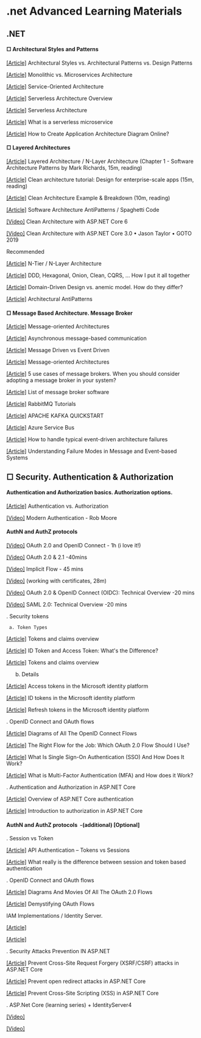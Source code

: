 ﻿# .net Advanced Learning Materials

## .NET
####  □ Architectural Styles and Patterns

[[Article]](https://herbertograca.com/2017/07/28/architectural-styles-vs-architectural-patterns-vs-design-patterns/) Architectural Styles vs. Architectural Patterns vs. Design Patterns

[[Article]](https://articles.microservices.com/monolithic-vs-microservices-architecture-5c4848858f59) Monolithic vs. Microservices Architecture 

[[Article]](https://www.ibm.com/topics/soa) Service-Oriented Architecture 

[[Article]](https://www.datadoghq.com/knowledge-center/serverless-architecture/#:~:text=Any%20user%20activity%20that%20triggers,a%20chain%20of%20serverless%20functions.) Serverless Architecture Overview

[[Article]](https://martinfowler.com/articles/serverless.html) Serverless Architecture

[[Article]](https://www.cloudflare.com/learning/serverless/glossary/serverless-microservice/) What is a serverless microservice

[[Article]](https://geekflare.com/create-application-architecture-diagram/) How to Create Application Architecture Diagram Online? 

####  □ Layered Architectures

[[Article]](https://www.oreilly.com/library/view/software-architecture-patterns/9781491971437/ch01.html) Layered Architecture / N-Layer Architecture (Chapter 1 - Software Architecture Patterns by Mark Richards, 15m, reading)

[[Article]](https://www.educative.io/blog/clean-architecture-tutorial) ﻿Clean architecture tutorial: Design for enterprise-scale apps (15m, reading)

[[Article]](https://codeopinion.com/clean-architecture-example-breakdown/) Clean Architecture Example & Breakdown (10m, reading)

[[Article]](https://sourcemaking.com/antipatterns/software-architecture-antipatterns) Software Architecture AntiPatterns / Spaghetti Code

[[Video]](https://www.youtube.com/watch?v=lkmvnjypENw&ab_channel=dotnet) Clean Architecture with ASP.NET Core 6

[[Video]](https://www.youtube.com/watch?v=dK4Yb6-LxAk&ab_channel=GOTOConferences) Clean Architecture with ASP.NET Core 3.0 • Jason Taylor • GOTO 2019

Recommended

[[Article]](https://www.linkedin.com/pulse/n-tier-n-layer-architecture-swapnil-baxi/) N-Tier / N-Layer Architecture

[[Article]](https://herbertograca.com/2017/11/16/explicit-architecture-01-ddd-hexagonal-onion-clean-cqrs-how-i-put-it-all-together/) DDD, Hexagonal, Onion, Clean, CQRS, … How I put it all together

[[Article]](https://blog.pragmatists.com/domain-driven-design-vs-anemic-model-how-do-they-differ-ffdee9371a86) Domain-Driven Design vs. anemic model. How do they differ?

[[Article]](https://aslanovmustafa.medium.com/architectural-antipatterns-488c39342595) Architectural AntiPatterns


####  □ Message Based Architecture. Message Broker

[[Article]](https://www.geeksforgeeks.org/what-is-message-oriented-middleware-mom/) Message-oriented Architectures

[[Article]](https://learn.microsoft.com/en-us/dotnet/architecture/microservices/architect-microservice-container-applications/asynchronous-message-based-communication) Asynchronous message-based communication

[[Article]](https://developer.lightbend.com/docs/akka-guide/concepts/message-driven-event-driven.html) Message Driven vs Event Driven

[[Article]](https://www.ibm.com/topics/message-brokers) Message-oriented Architectures

[[Article]](https://tsh.io/blog/message-broker/) 5 use cases of message brokers. When you should consider adopting a message broker in your system?

[[Article]](https://en.wikipedia.org/wiki/Message_broker#List_of_message_broker_software) List of message broker software

[[Article]](https://www.rabbitmq.com/getstarted.html) RabbitMQ Tutorials

[[Article]](https://kafka.apache.org/quickstart) APACHE KAFKA QUICKSTART

[[Article]](https://learn.microsoft.com/en-us/azure/service-bus-messaging/service-bus-messaging-overview) Azure Service Bus

[[Article]](https://www.techtarget.com/searchapparchitecture/tip/How-to-handle-typical-event-driven-architecture-failures) How to handle typical event-driven architecture failures

[[Article]](https://multithreaded.stitchfix.com/blog/2017/08/21/handling-messaging-failures/) Understanding Failure Modes in Message and Event-based Systems


##  □ Security. Authentication & Authorization
####  Authentication and Authorization basics. Authorization options.

[[Article]](https://auth0.com/docs/get-started/identity-fundamentals/authentication-and-authorization) Authentication vs. Authorization

[[Video]](https://www.youtube.com/watch?v=X6a9bjNutEw&ab_channel=NDCConferences) Modern Authentication - Rob Moore

####  AuthN and AuthZ protocols 

[[Video]](https://www.youtube.com/watch?v=996OiexHze0&ab_channel=OktaDev)  OAuth 2.0 and OpenID Connect - 1h (i love it!)

[[Video]](https://www.youtube.com/watch?v=ikS1gdZQXrc&ab_channel=RawCoding)  OAuth 2.0 & 2.1 -40mins

[[Video]](https://www.youtube.com/watch?v=WQM_3Mm1Ewo&ab_channel=RawCoding)  Implicit Flow - 45 mins

[[Video]](https://www.youtube.com/watch?v=gnUM3cB3_co&ab_channel=RawCoding)  (working with certificates, 28m) 

[[Video]](https://www.youtube.com/watch?v=rTzlF-U9Y6Y&ab_channel=VMwareEnd-UserComputing)  OAuth 2.0 & OpenID Connect (OIDC): Technical Overview -20 mins

[[Video]](https://www.youtube.com/watch?v=SvppXbpv-5k&ab_channel=VMwareEnd-UserComputing)  SAML 2.0: Technical Overview -20 mins

. Security tokens 

     a. Token Types 

 [[Article]](https://learn.microsoft.com/en-us/entra/identity-platform/security-tokens) Tokens and claims overview

 [[Article]](https://auth0.com/blog/id-token-access-token-what-is-the-difference/) ID Token and Access Token: What's the Difference?

 [[Article]](https://learn.microsoft.com/en-us/entra/identity-platform/security-tokens) Tokens and claims overview

      b. Details 

 [[Article]](https://learn.microsoft.com/en-us/entra/identity-platform/access-tokens) Access tokens in the Microsoft identity platform

 [[Article]](https://learn.microsoft.com/en-us/entra/identity-platform/id-tokens) ID tokens in the Microsoft identity platform

 [[Article]](https://learn.microsoft.com/en-us/entra/identity-platform/refresh-tokens) Refresh tokens in the Microsoft identity platform

. OpenID Connect and OAuth flows  

 [[Article]](https://darutk.medium.com/diagrams-of-all-the-openid-connect-flows-6968e3990660) Diagrams of All The OpenID Connect Flows

 [[Article]](https://dzone.com/articles/the-right-flow-for-the-job-which-oauth-20-flow-sho) The Right Flow for the Job: Which OAuth 2.0 Flow Should I Use?

 [[Article]](https://auth0.com/blog/what-is-and-how-does-single-sign-on-work/) What Is Single Sign-On Authentication (SSO) And How Does It Work?

 [[Article]](https://www.rsa.com/multi-factor-authentication/what-is-mfa/) What is Multi-Factor Authentication (MFA) and How does it Work?

. Authentication and Authorization in ASP.NET Core 

 [[Article]](https://learn.microsoft.com/en-us/aspnet/core/security/authentication/?view=aspnetcore-8.0) Overview of ASP.NET Core authentication

 [[Article]](https://learn.microsoft.com/en-us/aspnet/core/security/authorization/introduction?view=aspnetcore-8.0) Introduction to authorization in ASP.NET Core


####  AuthN and AuthZ protocols  -(additional) [Optional]

. Session vs Token 

 [[Article]](https://www.baeldung.com/cs/tokens-vs-sessions) API Authentication – Tokens vs Sessions

 [[Article]](https://dev.to/thecodearcher/what-really-is-the-difference-between-session-and-token-based-authentication-2o39) What really is the difference between session and token based authentication

. OpenID Connect and OAuth flows  

 [[Article]](https://darutk.medium.com/diagrams-and-movies-of-all-the-oauth-2-0-flows-194f3c3ade85) Diagrams And Movies Of All The OAuth 2.0 Flows

 [[Article]](https://frontegg.com/blog/oauth-flows) Demystifying OAuth Flows

IAM Implementations / Identity Server. 

 [[Article]](https://docs.duendesoftware.com/identityserver/v6/overview) 

 [[Article]](https://identityserver4.readthedocs.io/en/latest/) 

. Security Attacks Prevention IN ASP.NET  

 [[Article]](https://learn.microsoft.com/en-us/aspnet/core/security/anti-request-forgery?view=aspnetcore-8.0)  Prevent Cross-Site Request Forgery (XSRF/CSRF) attacks in ASP.NET Core

 [[Article]](https://learn.microsoft.com/en-us/aspnet/core/security/preventing-open-redirects?view=aspnetcore-8.0)  Prevent open redirect attacks in ASP.NET Core

 [[Article]](https://learn.microsoft.com/en-us/aspnet/core/security/cross-site-scripting?view=aspnetcore-8.0) Prevent Cross-Site Scripting (XSS) in ASP.NET Core

. ASP.Net Core (learning series) + IdentityServer4 

 [[Video]](https://www.youtube.com/playlist?list=PLOeFnOV9YBa4yaz-uIi5T4ZW3QQGHJQXi) 

 [[Video]](https://www.youtube.com/watch?v=Fhfvbl_KbWo&list=PLOeFnOV9YBa7dnrjpOG6lMpcyd7Wn7E8V&ab_channel=RawCoding) 

















      























